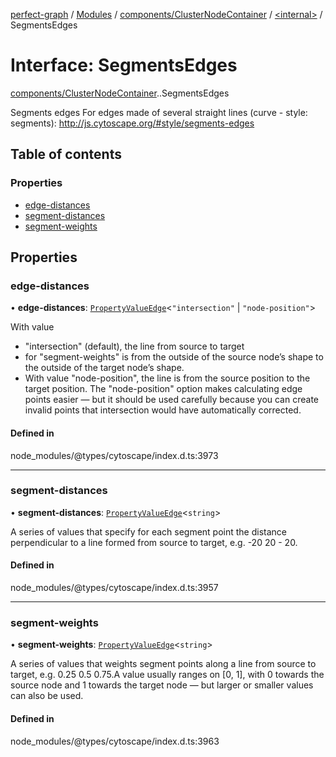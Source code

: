 [perfect-graph](../README.md) / [Modules](../modules.md) / [components/ClusterNodeContainer](../modules/components_ClusterNodeContainer.md) / [<internal\>](../modules/components_ClusterNodeContainer._internal_.md) / SegmentsEdges

# Interface: SegmentsEdges

[components/ClusterNodeContainer](../modules/components_ClusterNodeContainer.md).[<internal>](../modules/components_ClusterNodeContainer._internal_.md).SegmentsEdges

Segments edges
For edges made of several straight lines (curve - style: segments):
http://js.cytoscape.org/#style/segments-edges

## Table of contents

### Properties

- [edge-distances](components_ClusterNodeContainer._internal_.SegmentsEdges.md#edge-distances)
- [segment-distances](components_ClusterNodeContainer._internal_.SegmentsEdges.md#segment-distances)
- [segment-weights](components_ClusterNodeContainer._internal_.SegmentsEdges.md#segment-weights)

## Properties

### edge-distances

• **edge-distances**: [`PropertyValueEdge`](../modules/components_ClusterNodeContainer._internal_.md#propertyvalueedge)<``"intersection"`` \| ``"node-position"``\>

With value
 * "intersection" (default), the line from source to target
 * for "segment-weights" is from the outside of the source node’s shape to the outside of the target node’s shape.
 * With value "node-position", the line is from the source position to the target position.
The "node-position" option makes calculating edge points easier
— but it should be used carefully because you can create
invalid points that intersection would have automatically corrected.

#### Defined in

node_modules/@types/cytoscape/index.d.ts:3973

___

### segment-distances

• **segment-distances**: [`PropertyValueEdge`](../modules/components_ClusterNodeContainer._internal_.md#propertyvalueedge)<`string`\>

A series of values that specify for each segment point the distance perpendicular to a line formed from source to target, e.g. -20 20 - 20.

#### Defined in

node_modules/@types/cytoscape/index.d.ts:3957

___

### segment-weights

• **segment-weights**: [`PropertyValueEdge`](../modules/components_ClusterNodeContainer._internal_.md#propertyvalueedge)<`string`\>

A series of values that weights segment points along a line from source to target,
e.g. 0.25 0.5 0.75.A value usually ranges on [0, 1],
with 0 towards the source node and 1 towards the target node — but larger or smaller values can also be used.

#### Defined in

node_modules/@types/cytoscape/index.d.ts:3963

